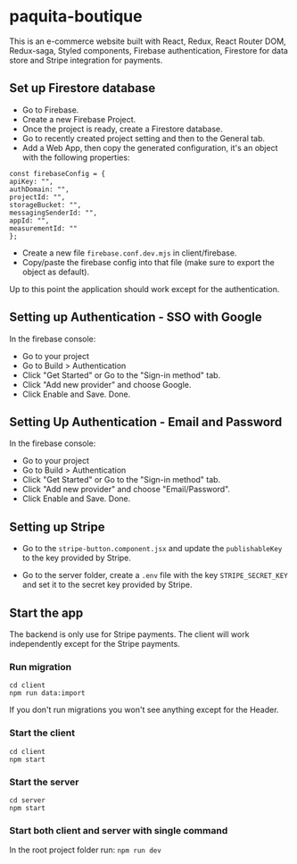 # paquita-boutique

This is an e-commerce website built with React, Redux, React Router DOM, Redux-saga, Styled components, Firebase authentication, Firestore for data store and Stripe integration for payments.

## Set up Firestore database

- Go to Firebase.
- Create a new Firebase Project.
- Once the project is ready, create a Firestore database.
- Go to recently created project setting and then to the General tab.
- Add a Web App, then copy the generated configuration, it's an object with the following properties:

```
const firebaseConfig = {
apiKey: "",
authDomain: "",
projectId: "",
storageBucket: "",
messagingSenderId: "",
appId: "",
measurementId: ""
};
```

- Create a new file `firebase.conf.dev.mjs` in client/firebase.
- Copy/paste the firebase config into that file (make sure to export the object as default).

Up to this point the application should work except for the authentication.

## Setting up Authentication - SSO with Google

In the firebase console:
- Go to your project
- Go to Build > Authentication
- Click "Get Started" or Go to the "Sign-in method" tab.
- Click "Add new provider" and choose Google.
- Click Enable and Save.
Done.

## Setting Up Authentication - Email and Password

In the firebase console:
- Go to your project
- Go to Build > Authentication
- Click "Get Started" or Go to the "Sign-in method" tab.
- Click "Add new provider" and choose "Email/Password".
- Click Enable and Save.
Done.

## Setting up Stripe

- Go to the `stripe-button.component.jsx` and update the `publishableKey` to the key provided by Stripe.

- Go to the server folder, create a `.env` file with the key `STRIPE_SECRET_KEY` and set it to the secret key provided by Stripe.

## Start the app
The backend is only use for Stripe payments. The client will work independently except for the Stripe payments.

### Run migration
```
cd client
npm run data:import
```
If you don't run migrations you won't see anything except for the Header.

### Start the client
```
cd client
npm start
```

### Start the server
```
cd server
npm start
```

### Start both client and server with single command
In the root project folder run:
`npm run dev`
